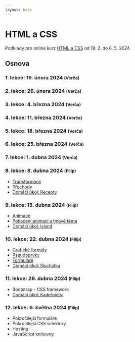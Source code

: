 ```yaml
---
layout: base
---
```


# HTML a CSS

Podklady pro online kurz [HTML a CSS](https://www.czechitas.cz/kurzy/html-a-css) od 19. 2. do 6. 5. 2024.

## Osnova

### 1. lekce: 19. února 2024 <small>(Verča)</small>

### 2. lekce: 26. února 2024 <small>(Verča)</small>

### 3. lekce: 4. března 2024 <small>(Verča)</small>

### 4. lekce: 11. března 2024 <small>(Verča)</small>

### 5. lekce: 18. března 2024 <small>(Verča)</small>

### 6. lekce: 25. března 2024 <small>(Verča)</small>

### 7. lekce: 1. dubna 2024 <small>(Verča)</small>

### 8. lekce: 8. dubna 2024 <small>(Filip)</small>

- [Transformace](transformace)
- [Přechody](prechody)
- [Domácí úkol: Recepty](domaci-ukol-recepty)

### 9. lekce: 15. dubna 2024 <small>(Filip)</small>

- [Animace](animace)
- [Potlačení animací a tmavé téma](potlaceni-animaci-a-tmave-tema)
- [Domácí úkol: Island](domaci-ukol-island)

### 10. lekce: 22. dubna 2024 <small>(Filip)</small>

- [Grafické formáty](graficke-formaty)
- [Pseudoprvky](pseudoprvky)
- [Formuláře](formulare)
- [Domácí úkol: Sluchátka](domaci-ukol-sluchatka)

### 11. lekce: 29. dubna 2024 <small>(Filip)</small>

- Bootstrap - CSS framework
- [Domácí úkol: Kadeřnictví](domaci-ukol-kadernictvi)

### 12. lekce: 6. května 2024 <small>(Filip)</small>

- Pokročilejší formuláře
- Pokročilejší CSS selektory
- Hosting
- JavaScript knihovny
